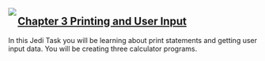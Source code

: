 <img align="left" src="http://hermonswebsites.com/Classes/CS/python.png"><H2><a href="https://sites.google.com/urbandaleschools.com/pythonjedi/3-printinginput" target="_blank">Chapter 3 Printing and User Input</a></H2>



In this Jedi Task you will be learning about print statements and getting user input data. You will be creating three calculator programs.
